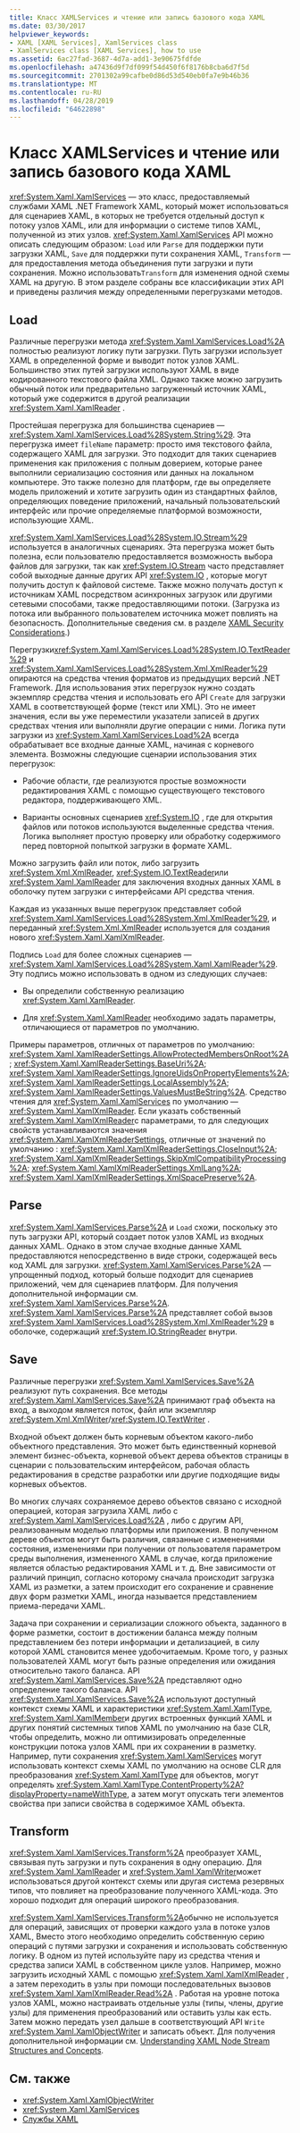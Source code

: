 ```yaml
---
title: Класс XAMLServices и чтение или запись базового кода XAML
ms.date: 03/30/2017
helpviewer_keywords:
- XAML [XAML Services], XamlServices class
- XamlServices class [XAML Services], how to use
ms.assetid: 6ac27fad-3687-4d7a-add1-3e90675fdfde
ms.openlocfilehash: a47436d9f7df099f54d450f6f8176b8cba6d7f5d
ms.sourcegitcommit: 2701302a99cafbe0d86d53d540eb0fa7e9b46b36
ms.translationtype: MT
ms.contentlocale: ru-RU
ms.lasthandoff: 04/28/2019
ms.locfileid: "64622898"
---
```

# <a name="xamlservices-class-and-basic-xaml-reading-or-writing"></a>Класс XAMLServices и чтение или запись базового кода XAML
<xref:System.Xaml.XamlServices> — это класс, предоставляемый службами XAML .NET Framework XAML, который может использоваться для сценариев  XAML, в которых не требуется отдельный доступ к потоку узлов XAML, или для информации о системе типов XAML, полученной из этих узлов. <xref:System.Xaml.XamlServices> API можно описать следующим образом: `Load` или `Parse` для поддержки пути загрузки XAML, `Save` для поддержки пути сохранения XAML, `Transform` — для предоставления метода объединения пути загрузки и пути сохранения. Можно использовать`Transform` для изменения одной схемы XAML на другую. В этом разделе собраны все классификации этих API и приведены различия между определенными перегрузками методов.  
  
<a name="load"></a>   
## <a name="load"></a>Load  
 Различные перегрузки метода <xref:System.Xaml.XamlServices.Load%2A> полностью реализуют логику пути загрузки. Путь загрузки использует XAML в определенной форме и выводит поток узлов XAML. Большинство этих путей загрузки используют XAML в виде кодированного текстового файла XML. Однако также можно загрузить обычный поток или предварительно загруженный источник XAML, который уже содержится в другой реализации <xref:System.Xaml.XamlReader> .  
  
 Простейшая перегрузка для большинства сценариев — <xref:System.Xaml.XamlServices.Load%28System.String%29>. Эта перегрузка имеет `fileName` параметр: просто имя текстового файла, содержащего XAML для загрузки. Это подходит для таких сценариев применения как приложения с полным доверием, которые ранее выполнили сериализацию состояния или данных на локальном компьютере. Это также полезно для платформ, где вы определяете модель приложений и хотите загрузить один из стандартных файлов, определяющих поведение приложений, начальный пользовательский интерфейс или прочие определяемые платформой возможности, использующие XAML.  
  
 <xref:System.Xaml.XamlServices.Load%28System.IO.Stream%29> используется в аналогичных сценариях. Эта перегрузка может быть полезна, если пользователю предоставляется возможность выбора файлов для загрузки, так как <xref:System.IO.Stream> часто представляет собой выходные данные других API <xref:System.IO> , которые могут получить доступ к файловой системе. Также можно получать доступ к источникам XAML посредством асинхронных загрузок или другими сетевыми способами, также предоставляющими потоки. (Загрузка из потока или выбранного пользователем источника может повлиять на безопасность. Дополнительные сведения см. в разделе [XAML Security Considerations](xaml-security-considerations.md).)  
  
 Перегрузки<xref:System.Xaml.XamlServices.Load%28System.IO.TextReader%29> и <xref:System.Xaml.XamlServices.Load%28System.Xml.XmlReader%29> опираются на средства чтения форматов из предыдущих версий .NET Framework. Для использования этих перегрузок нужно создать экземпляр средства чтения и использовать его API `Create` для загрузки XAML в соответствующей форме (текст или XML). Это не имеет значения, если вы уже переместили указатели записей в других средствах чтения или выполняли другие операции с ними. Логика пути загрузки из <xref:System.Xaml.XamlServices.Load%2A> всегда обрабатывает все входные данные XAML, начиная с корневого элемента. Возможны следующие сценарии использования этих перегрузок:  
  
- Рабочие области, где реализуются простые возможности редактирования XAML с помощью существующего текстового редактора, поддерживающего XML.  
  
- Варианты основных сценариев <xref:System.IO> , где для открытия файлов или потоков используются выделенные средства чтения. Логика выполняет простую проверку или обработку содержимого перед повторной попыткой загрузки в формате XAML.  
  
 Можно загрузить файл или поток, либо загрузить <xref:System.Xml.XmlReader>, <xref:System.IO.TextReader>или <xref:System.Xaml.XamlReader> для заключения входных данных XAML в оболочку путем загрузки с интерфейсами API средства чтения.  
  
 Каждая из указанных выше перегрузок представляет собой <xref:System.Xaml.XamlServices.Load%28System.Xml.XmlReader%29>, и переданный <xref:System.Xml.XmlReader> используется для создания нового <xref:System.Xaml.XamlXmlReader>.  
  
 Подпись `Load` для более сложных сценариев — <xref:System.Xaml.XamlServices.Load%28System.Xaml.XamlReader%29>. Эту подпись можно использовать в одном из следующих случаев:  
  
- Вы определили собственную реализацию <xref:System.Xaml.XamlReader>.  
  
- Для <xref:System.Xaml.XamlReader> необходимо задать параметры, отличающиеся от параметров по умолчанию.  
  
 Примеры параметров, отличных от параметров по умолчанию: <xref:System.Xaml.XamlReaderSettings.AllowProtectedMembersOnRoot%2A>; <xref:System.Xaml.XamlReaderSettings.BaseUri%2A>; <xref:System.Xaml.XamlReaderSettings.IgnoreUidsOnPropertyElements%2A>; <xref:System.Xaml.XamlReaderSettings.LocalAssembly%2A>; <xref:System.Xaml.XamlReaderSettings.ValuesMustBeString%2A>. Средство чтения для <xref:System.Xaml.XamlServices> по умолчанию — <xref:System.Xaml.XamlXmlReader>. Если указать собственный <xref:System.Xaml.XamlXmlReader>с параметрами, то для следующих свойств устанавливаются значения <xref:System.Xaml.XamlXmlReaderSettings>, отличные от значений по умолчанию : <xref:System.Xaml.XamlXmlReaderSettings.CloseInput%2A>; <xref:System.Xaml.XamlXmlReaderSettings.SkipXmlCompatibilityProcessing%2A>; <xref:System.Xaml.XamlXmlReaderSettings.XmlLang%2A>; <xref:System.Xaml.XamlXmlReaderSettings.XmlSpacePreserve%2A>.  
  
<a name="parse"></a>   
## <a name="parse"></a>Parse  
 <xref:System.Xaml.XamlServices.Parse%2A> и `Load` схожи, поскольку это путь загрузки API, который создает поток узлов XAML из входных данных XAML. Однако в этом случае входные данные XAML предоставляются непосредственно в виде строки, содержащей весь код XAML для загрузки. <xref:System.Xaml.XamlServices.Parse%2A> — упрощенный подход, который больше подходит для сценариев приложений, чем для сценариев платформ. Для получения дополнительной информации см. <xref:System.Xaml.XamlServices.Parse%2A>. <xref:System.Xaml.XamlServices.Parse%2A> представляет собой вызов <xref:System.Xaml.XamlServices.Load%28System.Xml.XmlReader%29> в оболочке, содержащий <xref:System.IO.StringReader> внутри.  
  
<a name="save"></a>   
## <a name="save"></a>Save  
 Различные перегрузки <xref:System.Xaml.XamlServices.Save%2A> реализуют путь сохранения. Все методы <xref:System.Xaml.XamlServices.Save%2A> принимают граф объекта на вход, а выходом является поток, файл или экземпляр <xref:System.Xml.XmlWriter>/<xref:System.IO.TextWriter> .  
  
 Входной объект должен быть корневым объектом какого-либо объектного представления. Это может быть единственный корневой элемент бизнес-объекта, корневой объект дерева объектов страницы в сценарии с пользовательским интерфейсом, рабочая область редактирования в средстве разработки или другие подходящие виды корневых объектов.  
  
 Во многих случаях сохраняемое дерево объектов связано с исходной операцией, которая загрузила XAML либо с <xref:System.Xaml.XamlServices.Load%2A> , либо с другим API, реализованным моделью платформы или приложения. В полученном дереве объектов могут быть различия, связанные с изменениями состояния, изменениями при получении от пользователя параметром среды выполнения, измененного XAML в случае, когда приложение является областью редактирования XAML и т. д. Вне зависимости от различий принцип, согласно которому сначала происходит загрузка XAML из разметки, а затем происходит его сохранение и сравнение двух форм разметки XAML, иногда называется представлением приема-передачи XAML.  
  
 Задача при сохранении и сериализации сложного объекта, заданного в форме разметки, состоит в достижении баланса между полным представлением без потери информации и детализацией, в силу которой XAML становится менее удобочитаемым. Кроме того, у разных пользователей XAML могут быть разные определения или ожидания относительно такого баланса. API <xref:System.Xaml.XamlServices.Save%2A> представляют одно определение такого баланса. API <xref:System.Xaml.XamlServices.Save%2A> используют доступный контекст схемы XAML и характеристики <xref:System.Xaml.XamlType>, <xref:System.Xaml.XamlMember>и других встроенных функций XAML и других понятий системных типов XAML по умолчанию на базе CLR, чтобы определить, можно ли оптимизировать определенные конструкции потока узлов XAML при их сохранении в разметку. Например, пути сохранения <xref:System.Xaml.XamlServices> могут использовать контекст схемы XAML по умолчанию на основе CLR для преобразования <xref:System.Xaml.XamlType> для объектов, могут определять <xref:System.Xaml.XamlType.ContentProperty%2A?displayProperty=nameWithType>, а затем могут опускать теги элементов свойства при записи свойства в содержимое XAML объекта.  
  
<a name="transform"></a>   
## <a name="transform"></a>Transform  
 <xref:System.Xaml.XamlServices.Transform%2A> преобразует XAML, связывая путь загрузки и путь сохранения в одну операцию. Для <xref:System.Xaml.XamlReader> и <xref:System.Xaml.XamlWriter>может использоваться другой контекст схемы или другая система резервных типов, что повлияет на преобразование полученного XAML-кода. Это хорошо подходит для операций широкого преобразования.  
  
 <xref:System.Xaml.XamlServices.Transform%2A>обычно не используется для операций, зависящих от проверки каждого узла в потоке узлов XAML, Вместо этого необходимо определить собственную серию операций с путями загрузки и сохранения и использовать собственную логику. В одном из путей используйте пару из средства чтения и средства записи XAML в собственном цикле узлов. Например, можно загрузить исходный XAML с помощью <xref:System.Xaml.XamlXmlReader> , а затем переходить в узлы при помощи последовательных вызовов <xref:System.Xaml.XamlXmlReader.Read%2A> . Работая на уровне потока узлов XAML, можно настраивать отдельные узлы (типы, члены, другие узлы) для применения преобразований или оставить узлы как есть. Затем можно передать узел дальше в соответствующий API `Write` <xref:System.Xaml.XamlObjectWriter> и записать объект. Для получения дополнительной информации см. [Understanding XAML Node Stream Structures and Concepts](understanding-xaml-node-stream-structures-and-concepts.md).  
  
## <a name="see-also"></a>См. также

- <xref:System.Xaml.XamlObjectWriter>
- <xref:System.Xaml.XamlServices>
- [Службы XAML](index.md)
